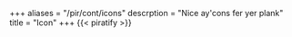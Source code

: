 +++
aliases = "/pir/cont/icons"
descrption = "Nice ay'cons fer yer plank"
title = "Icon"
+++
{{< piratify >}}